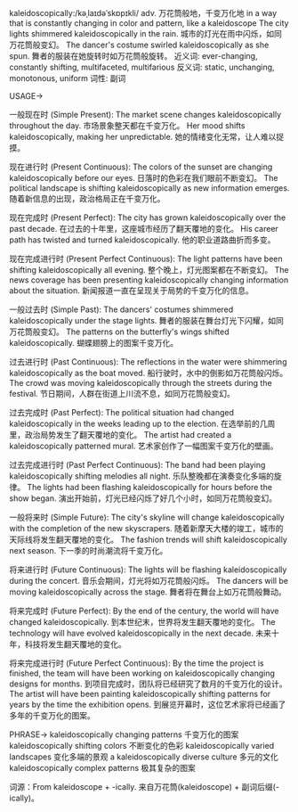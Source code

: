 kaleidoscopically:/kəˌlaɪdəˈskɒpɪkli/
adv.
万花筒般地，千变万化地
in a way that is constantly changing in color and pattern, like a kaleidoscope
The city lights shimmered kaleidoscopically in the rain. 城市的灯光在雨中闪烁，如同万花筒般变幻。
The dancer's costume swirled kaleidoscopically as she spun. 舞者的服装在她旋转时如万花筒般旋转。
近义词: ever-changing, constantly shifting, multifaceted, multifarious
反义词: static, unchanging, monotonous, uniform
词性: 副词

USAGE->

一般现在时 (Simple Present):
The market scene changes kaleidoscopically throughout the day.  市场景象整天都在千变万化。
Her mood shifts kaleidoscopically, making her unpredictable. 她的情绪变化无常，让人难以捉摸。


现在进行时 (Present Continuous):
The colors of the sunset are changing kaleidoscopically before our eyes.  日落时的色彩在我们眼前不断变幻。
The political landscape is shifting kaleidoscopically as new information emerges. 随着新信息的出现，政治格局正在千变万化。


现在完成时 (Present Perfect):
The city has grown kaleidoscopically over the past decade.  在过去的十年里，这座城市经历了翻天覆地的变化。
His career path has twisted and turned kaleidoscopically. 他的职业道路曲折而多变。


现在完成进行时 (Present Perfect Continuous):
The light patterns have been shifting kaleidoscopically all evening.  整个晚上，灯光图案都在不断变幻。
The news coverage has been presenting kaleidoscopically changing information about the situation. 新闻报道一直在呈现关于局势的千变万化的信息。


一般过去时 (Simple Past):
The dancers' costumes shimmered kaleidoscopically under the stage lights. 舞者的服装在舞台灯光下闪耀，如同万花筒般变幻。
The patterns on the butterfly's wings shifted kaleidoscopically. 蝴蝶翅膀上的图案千变万化。


过去进行时 (Past Continuous):
The reflections in the water were shimmering kaleidoscopically as the boat moved.  船行驶时，水中的倒影如万花筒般闪烁。
The crowd was moving kaleidoscopically through the streets during the festival. 节日期间，人群在街道上川流不息，如同万花筒般变幻。


过去完成时 (Past Perfect):
The political situation had changed kaleidoscopically in the weeks leading up to the election.  在选举前的几周里，政治局势发生了翻天覆地的变化。
The artist had created a kaleidoscopically patterned mural.  艺术家创作了一幅图案千变万化的壁画。


过去完成进行时 (Past Perfect Continuous):
The band had been playing kaleidoscopically shifting melodies all night.  乐队整晚都在演奏变化多端的旋律。
The lights had been flashing kaleidoscopically for hours before the show began.  演出开始前，灯光已经闪烁了好几个小时，如同万花筒般变幻。


一般将来时 (Simple Future):
The city's skyline will change kaleidoscopically with the completion of the new skyscrapers.  随着新摩天大楼的竣工，城市的天际线将发生翻天覆地的变化。
The fashion trends will shift kaleidoscopically next season. 下一季的时尚潮流将千变万化。


将来进行时 (Future Continuous):
The lights will be flashing kaleidoscopically during the concert.  音乐会期间，灯光将如万花筒般闪烁。
The dancers will be moving kaleidoscopically across the stage. 舞者将在舞台上如万花筒般舞动。


将来完成时 (Future Perfect):
By the end of the century, the world will have changed kaleidoscopically.  到本世纪末，世界将发生翻天覆地的变化。
The technology will have evolved kaleidoscopically in the next decade.  未来十年，科技将发生翻天覆地的变化。


将来完成进行时 (Future Perfect Continuous):
By the time the project is finished, the team will have been working on kaleidoscopically changing designs for months.  到项目完成时，团队将已经研究了数月的千变万化的设计。
The artist will have been painting kaleidoscopically shifting patterns for years by the time the exhibition opens. 到展览开幕时，这位艺术家将已经画了多年的千变万化的图案。


PHRASE->
kaleidoscopically changing patterns  千变万化的图案
kaleidoscopically shifting colors  不断变化的色彩
kaleidoscopically varied landscapes  变化多端的景观
a kaleidoscopically diverse culture  多元的文化
kaleidoscopically complex patterns  极其复杂的图案

词源：From kaleidoscope + -ically.  来自万花筒(kaleidoscope) + 副词后缀(-ically)。
